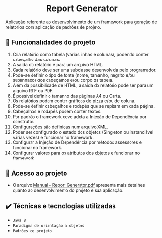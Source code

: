 <h1 align="center">Report Generator</h1>
Aplicação referente ao desenvolvimento de um framework para geração de relatórios com aplicação de padrões de projeto.

## 🔨 Funcionalidades do projeto
1. Cria relatório como tabela (várias linhas e colunas), podendo conter cabeçalho das colunas.
2. A saída do relatório é para um arquivo HTML.
3. Cada relatório deve ser uma subclasse desenvolvida pelo programador.
4. Pode-se definir o tipo de fonte (nome, tamanho, negrito e/ou sublinhado) dos cabeçalhos e/ou corpo da tabela.
5. Além da possibilidade de HTML, a saída do relatório pode ser para um arquivo RTF ou PDF.
6. É possível definir o tamanho das páginas A4 ou Carta.
7. Os relatórios podem conter gráficos de pizza e/ou de coluna.
8. Pode-se definir cabeçalhos e rodapés que se repitam em cada página.
9. Cabeçalhos e rodapés podem conter textos.
10. Por padrão o framework deve adota a Injeção de Dependência por construtor.
11. Configurações são definidas num arquivo XML.
12. Poder ser configurado o estado dos objetos (Singleton ou instanciável várias
vezes) e funcionar no framework.
13. Configurar a Injeção de Dependência por métodos assessores e funcionar no
framework.
14. Configurar valores para os atributos dos objetos e funcionar no framework

## 📁 Acesso ao projeto
* O arquivo [Manual - Report Generator.pdf](https://github.com/WillesonThomas/willdev-report-generator/files/10609776/Manual.-.Report.Generator.pdf) apresenta mais detalhes quanto ao desenvolvimento do projeto e sua aplicação.

## ✔️ Técnicas e tecnologias utilizadas

- ``Java 8``
- ``Paradigma de orientação a objetos``
- ``Padrões de projeto``
